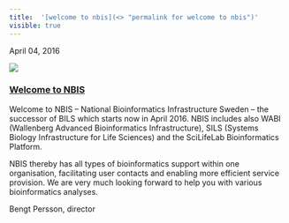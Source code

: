 ```yaml
---
title:  '[welcome to nbis](<> "permalink for welcome to nbis")'
visible: true
---
```

    

April 04, 2016

[![](/assets/img/logos/icon-share-twitter.png)](<https://twitter.com/share?url=https://nbis.se/news/2016/04/04/welcome/> "Tweet it!")

###  [Welcome to NBIS](<> "Permalink for Welcome to NBIS")

Welcome to NBIS – National Bioinformatics Infrastructure Sweden – the successor of BILS which starts now in April 2016. NBIS includes also WABI (Wallenberg Advanced Bioinformatics Infrastructure), SILS (Systems Biology Infrastructure for Life Sciences) and the SciLifeLab Bioinformatics Platform.

NBIS thereby has all types of bioinformatics support within one organisation, facilitating user contacts and enabling more efficient service provision. We are very much looking forward to help you with various bioinformatics analyses.

Bengt Persson, director
